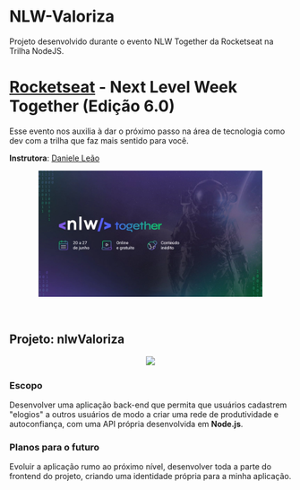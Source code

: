 # NLW-Valoriza
Projeto desenvolvido durante o evento NLW Together da Rocketseat na Trilha NodeJS.
# [Rocketseat](https://rocketseat.com.br/) - Next Level Week Together (Edição 6.0)

Esse evento nos auxilia à dar o próximo passo na área de tecnologia como dev com a trilha que faz mais sentido para você.

**Instrutora**: [Daniele Leão](https://github.com/danileao)

<p align="center">
  <img  width='400' src='https://github.com/eu-larissasouza/nlwValoriza/blob/main/src/img/nlw-edition.png?raw=true'>
</p>
<br>

## Projeto: nlwValoriza

<p align="center">
  <img width='400' src="https://images.ctfassets.net/ucp6tw9r5u7d/58whZ9fuYern2P52JkwhQt/867c527d709d3968d216b691f31b6c75/Voc___pede_opini__o_s___para_quem_concorda_com_voc__.jpg">
</p>

### Escopo
Desenvolver uma aplicação back-end que permita que usuários cadastrem "elogios" a outros usuários de modo a criar uma rede de produtividade e autoconfiança, com uma API própria desenvolvida em **Node.js**.

### Planos para o futuro
Evoluir a aplicação rumo ao próximo nível, desenvolver toda a parte do frontend do projeto, criando uma identidade própria para a minha aplicação.
 
